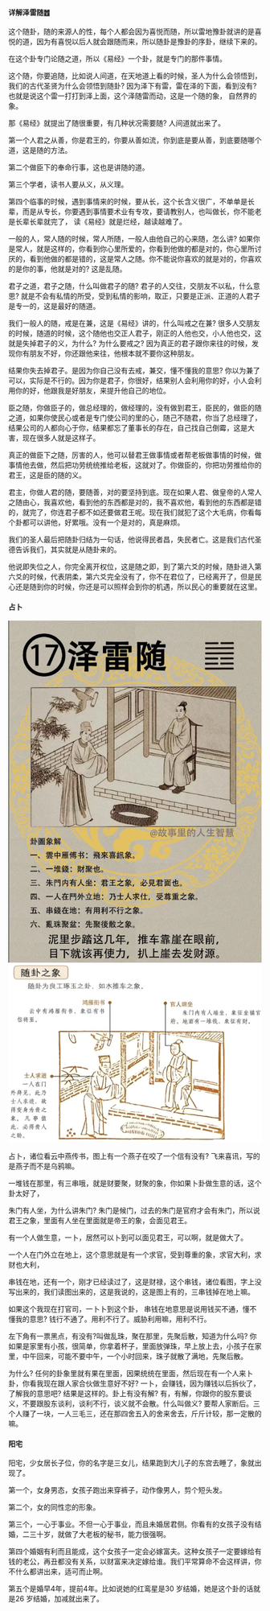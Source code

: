 #### 详解泽雷随䷐

这个随卦，随的来源人的性，每个人都会因为喜悦而随，所以雷地豫卦就讲的是喜悦的道，因为有喜悦以后人就会跟随而来，所以随卦是豫卦的序卦，继续下来的。

在这个卦专门论随之道，所以《易经》一个卦，就是专门的那件事情。

这个随，你要追随，比如说人间道，在天地道上看的时候，圣人为什么会领悟到，我们的古代圣贤为什么会领悟到随卦? 因为泽下有雷，雷在泽的下面，看到没有? 也就是说这个雷一打打到泽上面，这个泽随雷而动，这是一个随的象， 自然界的象。

那《易经》就提出了随很重要，有几种状况需要随? 人间道就出来了。

第一个人君之从善，你是君王的，你要从善如流，你到底是要从善，到底要随哪个道，这是随的方法。

第二个做臣下的奉命行事，这也是讲随的道。

第三个学者，读书人要从义，从义理。

第四个临事的时候，遇到事情来的时候，要从长，这个长含义很广，不单单是长辈，而是从专长，你要遇到事情要术业有专攻，要请教别人，也叫做长，你不能老是长辈长辈就完了， 读《易经》就是烂经，越读越难了。 

一般的人，常人随的时候，常人所随，一般人由他自己的心来随，怎么讲? 如果你是常人，就是这样的，你看到你心里所爱的，你看到他做的都是对的，你心里所讨厌的，看到他做的都是错的，这是常人之随。你不能说你喜欢的就是对的，你喜欢的是你的事，他就是对的? 这是乱随。

君子之道，君子之随，什么叫做君子的随? 君子的人交往，交朋友不以私，什么意思? 就是不会有私情的所受，受到私情的影响，取正，只要是正派、正道的人君子是专一的，这是最好的随道。

我们一般人的随，戒是在兼，这是《易经》讲的，什么叫戒之在兼? 很多人交朋友的时候，随道的时候，这个随他也交正人君子，刚正的人他也交，小人他也交，这就是失掉君子的义，为什么? 为什么要戒之? 因为真正的君子跟你来往的时候，发现你有朋友不好，你还跟他来往，他根本就不要你这种朋友。

结果你失去掉君子。是因为你自己没有去戒，兼交，懂不懂我的意思? 你以为兼了可以，实际是不行的。因为你是君子，你很好，结果别人会利用你的好，小人会利用你的好，他跟我是好朋友，来提升他自己的地位。

臣之随，你做臣子的，做总经理的，做经理的，没有做到君王，臣民的，做臣的随之道，如果你使民心或者是专门使公司的里的心，随己不随君，你当了总经理了，结果公司的人都向心于你，结果都忘了董事长的存在，自己找自己倒霉，这是大害，现在很多人就是这样子。

真正的做臣下之随，厉害的人，他可以替君王做事情或者帮老板做事情的时候，做事情他去做，然后把功劳统统推给老板，这就对了。你做臣的，你把功劳推给你的君王，这是臣的随的义。

君主，你做人君的随，要随善，对的要坚持到底。现在如果人君、做皇帝的人常人之随由心，我喜欢他，看到他的东西都是对的，我不喜欢他，看到他的东西都是错的，就完了，你连君子都不如还要做君王呢。现在我们就犯了这个大毛病，你看每个卦都可以讲他，好累哦。没有一个是对的，真是麻烦。

我们的圣人最后把随卦归结为一句话，他说得民者昌，失民者亡。这是我们古代圣德告诉我们，其实就是从随卦来的。

他说即失位之人，你完全离开权位，这是随之即，到了第六爻的时候，随卦进入第六爻的时候，代表阴柔，第六爻完全没有了，你不在君位了，已经离开了，但是民心还是随到你的时候，你还是可以照样会到你的机遇，所以民心的重要就在这里。

#### 占卜

![图片](../img/泽雷随.png)
![图片](../img/泽雷随2.jpg)

占卜，诸位看云中燕传书，图上有一个燕子在咬了一个信有没有? 飞来喜讯，写的是燕子而不是乌鸦嘛。

一堆钱在那里，有三串哦，就是财要聚，财聚的象，你如果卜卦做生意的话，这个卦太好了，

朱门有人坐，为什么讲朱门? 朱门是候门，过去的朱门是官府才会有朱门，所以说君王之象，里面有人坐在里面就是帝王的象，会面见君王。

有一个人做生意，一卜，居然可以卜到可以面见君王，可以啊，就是做大了。

一个人在门外立在地上，这个意思就是有一个求官，受到尊重的象，求官大利，求财也大利， 

串钱在地，还有一个，刚才已经读过了，这是财禄，这个串钱，诸位看图，字上没写出来的，我们读图出来的，这是我说的，这是图上有的，三串钱掉在地上嘛。

如果这个我现在打官司，一卜卜到这个卦， 串钱在地意思是说用钱买不通，懂不懂我的意思? 钱行不通了。用利不行了。威胁利用嘛，用利不行。

左下角有一票黑点，有没有?叫做乱珠，聚在那里，先聚后散，知道为什么吗? 你如果是家里有小孩，很简单，你拿着杯子，里面放弹珠，早上放上去，小孩子在家里，中午回来，可能不要中午，一个小时回来，珠子就散了满地，先聚后散。

为什么? 任何的卦象里就有果在里面，因果统统在里面，然后现在有一个人来卜卦，你看我现在跟人家合伙做生意好不好? 一卜，会赚钱，因为赚钱以后拆伙了， 了解我的意思吧? 结果是这样的。卦上有没有解? 有，有解，你跟你的股东要谈义，不要跟股东谈利，谈利不行，谈义就不会散。什么叫做义? 要帮人家断后。三个人赚了一块，一人三毛三，还在那四舍五入的舍来舍去，斤斤计较，那一定散的嘛。

#### 阳宅

阳宅，少女居长子位，你的名字是三女儿，结果跑到大儿子的东宫去睡了，象就出现了。

第一个，女身男态，女孩子跑出来穿裤子，动作像男人，剪个短头发。

第二个，女的同性恋的形象。

第三个，一心于事业。不但一心于事业，而且未婚居君侧。你看有的女孩子没有结婚，二三十岁，就做了大老板的秘书，能力很强啊。

第四个婚姻有利而且能成，这个女孩子一定会必嫁富夫。这种女孩子一定要嫁给有钱的老公，再丑都没有关系，以财富来决定嫁给谁。我们平常算命不会这样讲，你不什么都讲出来，适可而止啊。

第五个是婚早4年，提前4年。比如说她的红鸾星是30 岁结婚，她是这个卦的话就是26 岁结婚，加减就出来了。